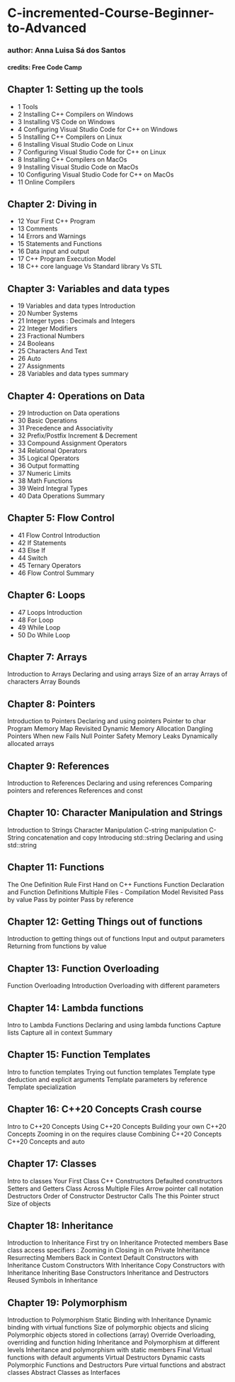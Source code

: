 # C-incremented-Course-Beginner-to-Advanced
### author: Anna Luisa Sá dos Santos
#### credits: Free Code Camp

## Chapter 1: Setting up the tools
- 1 Tools
- 2 Installing C++ Compilers on Windows
- 3 Installing VS Code on Windows
- 4 Configuring Visual Studio Code for C++ on Windows
- 5 Installing C++ Compilers on Linux
- 6 Installing Visual Studio Code on Linux
- 7 Configuring Visual Studio Code for C++ on Linux
- 8 Installing C++ Compilers on MacOs
- 9 Installing Visual Studio Code on MacOs
- 10 Configuring Visual Studio Code for C++ on MacOs
- 11 Online Compilers

## Chapter 2: Diving in
- 12 Your First C++ Program
- 13 Comments
- 14 Errors and Warnings
- 15 Statements and Functions
- 16 Data input and output
- 17 C++ Program Execution Model
- 18 C++ core language Vs Standard library Vs STL

## Chapter 3: Variables and data types
- 19 Variables and data types Introduction
- 20 Number Systems
- 21 Integer types : Decimals and Integers
- 22 Integer Modifiers
- 23 Fractional Numbers
- 24 Booleans
- 25 Characters And Text
- 26 Auto
- 27 Assignments
- 28 Variables and data types summary

## Chapter 4: Operations on Data
- 29 Introduction on Data operations
- 30 Basic Operations
- 31 Precedence and Associativity
- 32 Prefix/Postfix Increment & Decrement
- 33 Compound Assignment Operators
- 34 Relational Operators
- 35 Logical Operators
- 36 Output formatting
- 37 Numeric Limits
- 38 Math Functions
- 39 Weird Integral Types
- 40 Data Operations Summary

## Chapter 5: Flow Control
- 41 Flow Control Introduction
- 42 If Statements
- 43 Else If
- 44 Switch
- 45 Ternary Operators
- 46 Flow Control Summary

## Chapter 6: Loops
- 47 Loops Introduction
- 48 For Loop
- 49 While Loop
- 50 Do While Loop

## Chapter 7: Arrays
Introduction to Arrays
Declaring and using arrays
Size of an array
Arrays of characters
Array Bounds

## Chapter 8: Pointers
Introduction to Pointers
Declaring and using pointers
Pointer to char
Program Memory Map Revisited
Dynamic Memory Allocation
Dangling Pointers
When new Fails
Null Pointer Safety
Memory Leaks
Dynamically allocated arrays

## Chapter 9: References
Introduction to References
Declaring and using references
Comparing pointers and references
References and const

## Chapter 10: Character Manipulation and Strings
Introduction to Strings
Character Manipulation
C-string manipulation
C-String concatenation and copy
Introducing std::string
Declaring and using std::string

## Chapter 11: Functions
The One Definition Rule
First Hand on C++ Functions
Function Declaration and Function Definitions
Multiple Files - Compilation Model Revisited
Pass by value
Pass by pointer
Pass by reference

## Chapter 12: Getting Things out of functions
Introduction to getting things out of functions
Input and output parameters
Returning from functions by value

## Chapter 13: Function Overloading
Function Overloading Introduction
Overloading with different parameters

## Chapter 14: Lambda functions
Intro to Lambda Functions
Declaring and using lambda functions
Capture lists
Capture all in context
Summary

## Chapter 15: Function Templates
Intro to function templates
Trying out function templates
Template type deduction and explicit arguments
Template parameters by reference
Template specialization

## Chapter 16: C++20 Concepts Crash course
Intro to C++20 Concepts
Using C++20 Concepts
Building your own C++20 Concepts
Zooming in on the requires clause
Combining C++20 Concepts
C++20 Concepts and auto

## Chapter 17: Classes
Intro to classes
Your First Class
C++ Constructors
Defaulted constructors
Setters and Getters
Class Across Multiple Files
Arrow pointer call notation
Destructors
Order of Constructor Destructor Calls
The this Pointer
struct
Size of objects

## Chapter 18: Inheritance
Introduction to Inheritance
First try on Inheritance
Protected members
Base class access specifiers : Zooming in
Closing in on Private Inheritance
Resurrecting Members Back in Context
Default Constructors with Inheritance
Custom Constructors With Inheritance
Copy Constructors with Inheritance
Inheriting Base Constructors
Inheritance and Destructors
Reused Symbols in Inheritance

## Chapter 19: Polymorphism
Introduction to Polymorphism
Static Binding with Inheritance
Dynamic binding with virtual functions
Size of polymorphic objects and slicing
Polymorphic objects stored in collections (array)
Override
Overloading, overriding and function hiding
Inheritance and Polymorphism at different levels
Inheritance and polymorphism with static members
Final
Virtual functions with default arguments
Virtual Destructors
Dynamic casts
Polymorphic Functions and Destructors
Pure virtual functions and abstract classes
Abstract Classes as Interfaces